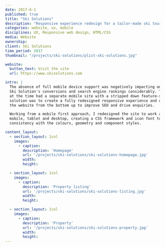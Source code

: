 ```yaml
---
date: 2017-6-1
published: true
title: "Ski Solutions"
description: "Responsive experience redesign for a tailor-made ski tour operator"
categories: website, ux, mobile
disciplines: UX, Responsive web design, HTML/CSS
media: Website
ownership:
client: Ski Solutions
time_period: 2017
thumbnail: "/projects/ski-solutions/plist-ski-solutions.jpg"

website:
  button_text: Visit the site
  url: https://www.skisolutions.com

intro: |
  The absence of full mobile device support was negatively impacting on
  Ski Solution's conversions and search engine rankings considerably. The site
  at the time had a separate mobile site with a stripped down feature-set. The
  solution was to create a fully redesigned responsive experience and optimise
  the website from the bottom up to improve SEO and drive enquiries.

  Working from a mobile first approach, I redesigned the site to work across
  mobile, tablet and desktop, creating a CSS framework and icon font to maintain
  consistency with the colours, geometry and component styles.

content_layout:
  - section_layout: 1col
    images:
      - caption:
        description: 'Homepage'
        url: '/projects/ski-solutions/ski-solutions-homepage.jpg'
        width:
        height:

  - section_layout: 1col
    images:
      - caption:
        description: 'Property listing'
        url: '/projects/ski-solutions/ski-solutions-listing.jpg'
        width:
        height:

  - section_layout: 1col
    images:
      - caption:
        description: 'Property'
        url: '/projects/ski-solutions/ski-solutions-property.jpg'
        width:
        height:
---
```

